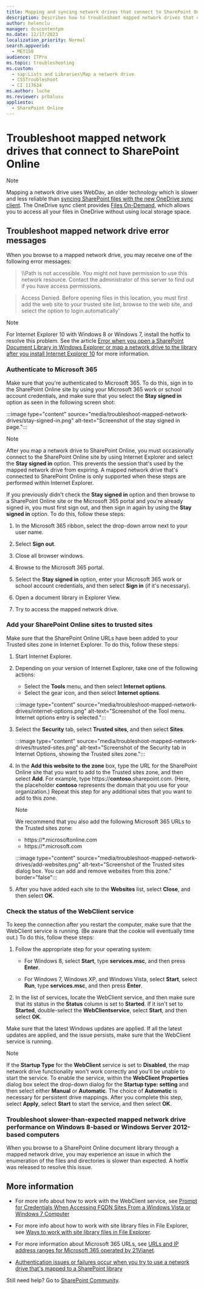 ```yaml
---
title: Mapping and syncing network drives that connect to SharePoint Online
description: Describes how to troubleshoot mapped network drives that connect to SharePoint Online.
author: helenclu
manager: dcscontentpm
ms.date: 12/17/2023
localization_priority: Normal
search.appverid: 
  - MET150
audience: ITPro
ms.topic: troubleshooting
ms.custom: 
  - sap:Lists and Libraries\Map a network drive
  - CSSTroubleshoot
  - CI 117634
ms.author: luche
ms.reviewer: prbalusu
appliesto: 
  - SharePoint Online
---
```


# Troubleshoot mapped network drives that connect to SharePoint Online

> [!NOTE]
> Mapping a network drive uses WebDav, an older technology which is slower and less reliable than [syncing SharePoint files with the new OneDrive sync client](https://support.office.com/article/6de9ede8-5b6e-4503-80b2-6190f3354a88). The OneDrive sync client provides [Files On-Demand](https://support.office.com/article/0e6860d3-d9f3-4971-b321-7092438fb38e), which allows you to access all your files in OneDrive without using local storage space. 

## Troubleshoot mapped network drive error messages

When you browse to a mapped network drive, you may receive one of the following error messages:

   > \\\Path is not accessible. You might not have permission to use this network resource. Contact the administrator of this server to find out if you have access permissions.

   > Access Denied. Before opening files in this location, you must first add the web site to your trusted site list, browse to the web site, and select the option to login automatically'

> [!NOTE]
> For Internet Explorer 10 with Windows 8 or Windows 7, install the hotfix to resolve this problem. See the article [Error when you open a SharePoint Document Library in Windows Explorer or map a network drive to the library after you install Internet Explorer 10](https://support.microsoft.com/help/2846960) for more information.

### Authenticate to Microsoft 365

Make sure that you're authenticated to Microsoft 365. To do this, sign in to the SharePoint Online site by using your Microsoft 365 work or school account credentials, and make sure that you select the **Stay signed in** option as seen in the following screen shot:

:::image type="content" source="media/troubleshoot-mapped-network-drives/stay-signed-in.png" alt-text="Screenshot of the stay signed in page.":::

> [!NOTE]
> After you map a network drive to SharePoint Online, you must occasionally connect to the SharePoint Online site by using Internet Explorer and select the **Stay signed in** option. This prevents the session that's used by the mapped network drive from expiring. A mapped network drive that's connected to SharePoint Online is only supported when these steps are performed within Internet Explorer.

If you previously didn't check the **Stay signed in** option and then browse to a SharePoint Online site or the Microsoft 365 portal and you're already signed in, you must first sign out, and then sign in again by using the **Stay signed in** option. To do this, follow these steps:

1. In the Microsoft 365 ribbon, select the drop-down arrow next to your user name.

1. Select **Sign out**.

1. Close all browser windows.

1. Browse to the Microsoft 365 portal.

1. Select the **Stay signed in** option, enter your Microsoft 365 work or school account credentials, and then select **Sign in** (if it's necessary).

1. Open a document library in Explorer View.

1. Try to access the mapped network drive.

### Add your SharePoint Online sites to trusted sites

Make sure that the SharePoint Online URLs have been added to your Trusted sites zone in Internet Explorer. To do this, follow these steps:

1. Start Internet Explorer.

1. Depending on your version of Internet Explorer, take one of the following actions:

    - Select the **Tools** menu, and then select **Internet options**.
    - Select the gear icon, and then select **Internet options**.

    :::image type="content" source="media/troubleshoot-mapped-network-drives/internet-options.png" alt-text="Screenshot of the Tool menu. Internet options entry is selected.":::

1. Select the **Security** tab, select **Trusted sites**, and then select **Sites**.

    :::image type="content" source="media/troubleshoot-mapped-network-drives/trusted-sites.png" alt-text="Screenshot of the Security tab in Internet Options, showing the Trusted sites zone.":::

1. In the **Add this website to the zone** box, type the URL for the SharePoint Online site that you want to add to the Trusted sites zone, and then select **Add**. For example, type https://**contoso**.sharepoint.com. (Here, the placeholder **contoso** represents the domain that you use for your organization.) Repeat this step for any additional sites that you want to add to this zone.

   > [!NOTE]
   > We recommend that you also add the following Microsoft 365 URLs to the Trusted sites zone:
   >
   > - https://*.microsoftonline.com
   > - https://*.microsoft.com

    :::image type="content" source="media/troubleshoot-mapped-network-drives/add-websites.png" alt-text="Screenshot of the Trusted sites dialog box. You can add and remove websites from this zone." border="false":::

1. After you have added each site to the **Websites** list, select **Close**, and then select **OK**.

### Check the status of the WebClient service

To keep the connection after you restart the computer, make sure that the WebClient service is running. (Be aware that the cookie will eventually time out.) To do this, follow these steps:

1. Follow the appropriate step for your operating system:

    - For Windows 8, select **Start**, type **services.msc**, and then press **Enter**.

    - For Windows 7, Windows XP, and Windows Vista, select **Start**, select **Run**, type **services.msc**, and then press **Enter**.

1. In the list of services, locate the WebClient service, and then make sure that its status in the **Status** column is set to **Started**. If it isn't set to **Started**, double-select the **WebClientservice**, select **Start**, and then select **OK**.

Make sure that the latest Windows updates are applied. If all the latest updates are applied, and the issue persists, make sure that the WebClient service is running.

> [!NOTE]
> If the **Startup Type** for the **WebClient** service is set to **Disabled**, the map network drive functionality won't work correctly and you'll be unable to start the service. To enable the service, within the **WebClient Properties** dialog box select the drop-down dialog for the **Startup type: setting** and then select either **Manual** or **Automatic**. The choice of **Automatic** is necessary for persistent drive mappings. After you complete this step, select **Apply**, select **Start** to start the service, and then select **OK**.

### Troubleshoot slower-than-expected mapped network drive performance on Windows 8-based or Windows Server 2012-based computers

When you browse to a SharePoint Online document library through a mapped network drive, you may experience an issue in which the enumeration of the files and directories is slower than expected. A hotfix was released to resolve this issue.

## More information

- For more info about how to work with the WebClient service, see [Prompt for Credentials When Accessing FQDN Sites From a Windows Vista or Windows 7 Computer](https://support.microsoft.com/help/943280)

- For more info about how to work with site library files in File Explorer, see [Ways to work with site library files in File Explorer](https://support.office.live.com/article/751148de-f579-42f9-bc8c-fcd80ccf0f53).

- For more information about Microsoft 365 URLs, see [URLs and IP address ranges for Microsoft 365 operated by 21Vianet](/office365/enterprise/urls-and-ip-address-ranges-21vianet).

- [Authentication issues or failures occur when you try to use a network drive that's mapped to a SharePoint library](/sharepoint/troubleshoot/administration/authentication-errors-tls12-support#network-drive-mapped-to-a-sharepoint-library)

Still need help? Go to [SharePoint Community](https://techcommunity.microsoft.com/t5/sharepoint/ct-p/SharePoint).
